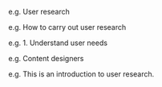 <!-- Page metadata -->
<!-- Page title: -->
e.g. User research
<!-- Subtitle: -->
e.g. How to carry out user research
<!-- Digital Service Standard Criteria tags: -->
e.g. 1. Understand user needs
<!-- Digital Service Standard Role tags: -->
e.g. Content designers
<!-- Article content-->
<!-- Introductory text: -->
e.g. This is an introduction to user research.
